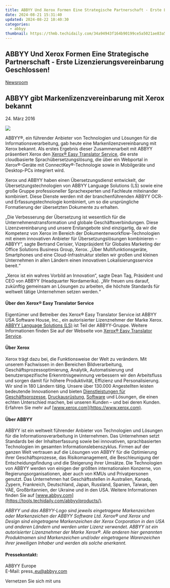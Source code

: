 ```yaml
---
title: ABBYY Und Xerox Formen Eine Strategische Partnerschaft - Erste Lizenzierungsvereinbarung Geschlossen!
date: 2024-08-21 15:31:40
updated: 2024-08-22 10:40:30
categories:
  - abbyy
thumbnail: https://thmb.techidaily.com/34a94943f164b90199ce5a5021ae83a50e184cfb3851095557656d94288c8df5.jpg
---
```


## ABBYY Und Xerox Formen Eine Strategische Partnerschaft - Erste Lizenzierungsvereinbarung Geschlossen!

[Newsroom](https://tools.techidaily.com/abbyy/products/)

## ABBYY gibt Markenlizenzvereinbarung mit Xerox bekannt

24\. März 2016

![](https://content.abbyy.com/-/media/project/abbyy/abbyy/branchtemplates/shutterstock_1272462163_1296-x-729.jpg?h=729&iar=0&w=1296)

ABBYY®, ein führender Anbieter von Technologien und Lösungen für die Informationsverarbeitung, gab heute eine Markenlizenzvereinbarung mit Xerox bekannt. Als erstes Ergebnis dieser Zusammenarbeit mit ABBYY präsentiert Xerox den [Xerox® Easy Translator Service](https://xeroxtranslates.com), die erste cloudbasierte Sprachübersetzungslösung, die über ein Webportal in Xerox®\-Geräte mit ConnectKey®\-Technologie sowie in Mobilgeräte und Desktop-PCs integriert wird.

Xerox und ABBYY haben einen Übersetzungsdienst entwickelt, der Übersetzungstechnologien von ABBYY Language Solutions (LS) sowie eine große Gruppe professioneller Sprachexperten und Fachleute miteinander kombiniert. Diese Dienste werden mit der branchenführenden ABBYY OCR- und Erfassungstechnologie kombiniert, um so die ursprüngliche Formatierung der übersetzten Dokumente zu erhalten.

„Die Verbesserung der Übersetzung ist wesentlich für die Unternehmenstransformation und globale Geschäftsverbindungen. Diese Lizenzvereinbarung und unsere Erstangebote sind einzigartig, da wir die Kompetenz von Xerox im Bereich der Dokumentenworkflow-Technologien mit einem innovativen Anbieter für Übersetzungslösungen kombinieren – ABBYY“, sagte Bertrand Cerisier, Vizepräsident für Globales Marketing der Office Solutions Business Group, Xerox. „Über Multifunktionsgeräte, Smartphones und eine Cloud-Infrastruktur stellen wir großen und kleinen Unternehmen in allen Ländern einen innovativen Lokalisierungsservice bereit.“

„Xerox ist ein wahres Vorbild an Innovation“, sagte Dean Tag, Präsident und CEO von ABBYY (Headquarter Nordamerika). „Wir freuen uns darauf, zukünftig gemeinsam an Lösungen zu arbeiten, die höchste Standards für weltweit tätige Unternehmen setzen werden.“

#### Über den Xerox® Easy Translator Service

Eigentümer und Betreiber des Xerox® Easy Translator Service ist ABBYY USA Software House, Inc., ein autorisierter Lizenznehmer der Marke Xerox. [ABBYY Language Solutions (LS)](https://abbyy-ls.com/) ist Teil der ABBYY-Gruppe. Weitere Informationen finden Sie auf der Webseite von [Xerox® Easy Translator Service](https://xeroxtranslates.com/).

#### Über Xerox

Xerox trägt dazu bei, die Funktionsweise der Welt zu verändern. Mit unserem Fachwissen in den Bereichen Bildverarbeitung, Geschäftsprozessoptimierung, Analytik, Automatisierung und benutzerspezifische Erkenntnisgewinnung verbessern wir den Arbeitsfluss und sorgen damit für höhere Produktivität, Effizienz und Personalisierung. Wir sind in 180 Ländern tätig. Unsere über 130.000 Angestellten leisten bedeutende Innovationen und bieten [Dienstleistungen für Geschäftsprozesse](https://www.xerox.com/en-us/services#service-business%5Fprocess), [Druckausrüstung](https://www.xerox.com/en-us/printing-equipment), [Software](https://www.xerox.com/en-us/office/software-solutions) und Lösungen, die einen echten Unterschied machen, bei unseren Kunden – und bei deren Kunden. Erfahren Sie mehr auf [www.xerox.com](https://www.xerox.com).

#### Über ABBYY

ABBYY ist ein weltweit führender Anbieter von Technologien und Lösungen für die Informationsverarbeitung in Unternehmen. Das Unternehmen setzt Standards bei der Inhaltserfassung sowie bei innovativen, sprachbasierten Technologien im gesamten Informationslebenszyklus. Firmen auf der ganzen Welt vertrauen auf die Lösungen von ABBYY für die Optimierung ihrer Geschäftsprozesse, das Risikomanagement, die Beschleunigung der Entscheidungsfindung und die Steigerung ihrer Umsätze. Die Technologien von ABBYY werden von einigen der größten internationalen Konzerne, von Regierungsorganisationen, aber auch von KMUs und Privatpersonen genutzt. Das Unternehmen hat Geschäftsstellen in Australien, Kanada, Zypern, Frankreich, Deutschland, Japan, Russland, Spanien, Taiwan, den VAE, Großbritannien, der Ukraine und in den USA. Weitere Informationen finden Sie auf [www.abbyy.com](https://tools.techidaily.com/abbyy/products/).

_ABBYY und das ABBYY-Logo sind jeweils eingetragene Markenzeichen oder Markenzeichen der ABBYY Software Ltd. Xerox® und Xerox und Design sind eingetragene Markenzeichen der Xerox Corporation in den USA und anderen Ländern und werden unter Lizenz verwendet. ABBYY ist ein autorisierter Lizenznehmer der Marke Xerox®. Alle anderen hier genannten Produktnamen sind Markenzeichen und/oder eingetragene Warenzeichen ihrer jeweiligen Inhaber und werden als solche anerkannt._

#### Pressekontakt:

ABBYY Europe  
E-Mail: press\_eu@abbyy.com

Vernetzen Sie sich mit uns

<ins class="adsbygoogle"
     style="display:block"
     data-ad-format="autorelaxed"
     data-ad-client="ca-pub-7571918770474297"
     data-ad-slot="1223367746"></ins>



<ins class="adsbygoogle"
     style="display:block"
     data-ad-client="ca-pub-7571918770474297"
     data-ad-slot="8358498916"
     data-ad-format="auto"
     data-full-width-responsive="true"></ins>

